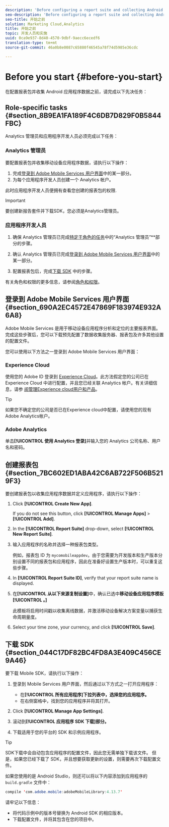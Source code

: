 ```yaml
---
description: 'Before configuring a report suite and collecting Android app data, complete the following prerequisite tasks '
seo-description: 'Before configuring a report suite and collecting Android app data, complete the following prerequisite tasks '
seo-title: 开始之前
solution: Marketing Cloud,Analytics
title: 开始之前
topic: 开发人员和实施
uuid: 0ca9e937-8d40-4570-9dbf-9aecc6ecedf6
translation-type: tm+mt
source-git-commit: 46a0b8e0087c65880f46545a78f74d5985e36cdc

---
```



# Before you start {#before-you-start}

在配置报表包并收集 Android 应用程序数据之前，请完成以下先决任务：

## Role-specific tasks {#section_8B9EA1FA189F4C6DB7D829F0B5844FBC}

Analytics 管理员和应用程序开发人员必须完成以下任务：

### Analytics 管理员

要配置报表包并收集移动设备应用程序数据，请执行以下操作：

1. 完成[登录到 Adobe Mobile Services 用户界面](../getting-started/requirements.md#section_690A2EC4572E47869F183974E932A6A8)中的某一部分。
1. 为每个应用程序开发人员创建一个 Analytics 帐户。

此时应用程序开发人员便拥有查看您创建的报表包的权限.

>[!IMPORTANT]
>
>要创建新报告套件并下载SDK，您必须是Analytics管理员。

### 应用程序开发人员

1. 确保 Analytics 管理员已完成[特定于角色的任务](../getting-started/requirements.md#section_8B9EA1FA189F4C6DB7D829F0B5844FBC)中的“Analytics 管理员”**&#x200B;部分的步骤。

1. 确认 Analytics 管理员已完成[登录到 Adobe Mobile Services 用户界面](../getting-started/requirements.md#section_690A2EC4572E47869F183974E932A6A8)中的某一部分。
1. 配置报表包后，完成[下载 SDK](../getting-started/requirements.md#section_044C17DF82BC4FD8A3E409C456CE9A46) 中的步骤。

有关角色和权限的更多信息，请参阅[角色和权限](/help/using/gs/c-mob-roles-and-permissions.md)。

## 登录到 Adobe Mobile Services 用户界面 {#section_690A2EC4572E47869F183974E932A6A8}

Adobe Mobile Services 是用于移动设备应用程序分析和定位的主要报表界面。完成这些步骤后，您可以下载预先配置了数据收集服务器、报表包及许多其他设置的配置文件。

您可以使用以下方法之一登录到 Adobe Mobile Services 用户界面：

### Experience Cloud

使用您的 Adobe ID 登录到 [Experience Cloud](https://marketing.adobe.com)。此方法假定您的公司已在 Experience Cloud 中进行配置，并且您已经关联 Analytics 帐户。有关详细信息，请参 [阅管理Experience cloud用户和产品](https://docs.adobe.com/content/help/en/core-services/interface/manage-users-and-products/admin-getting-started.html)。

>[!TIP]
>
>如果您不确定您的公司是否已在Experience cloud中配置，请使用您的现有Adobe Analytics帐户。

### Adobe Analytics

单击&#x200B;**[!UICONTROL 使用 Analytics 登录]**&#x200B;并输入您的 Analytics 公司名称、用户名和密码。

## 创建报表包 {#section_7BC602ED1ABA42C6AB722F506B5219F3}

要创建报表包以收集应用程序数据并定义应用程序，请执行以下操作：

1. Click **[!UICONTROL Create New App]**.

   If you do not see this button, click **[!UICONTROL Manage Apps]** &gt; **[!UICONTROL Add]**.

1. In the **[!UICONTROL Report Suite]** drop-down, select **[!UICONTROL New Report Suite]**.

1. 输入应用程序的名称并选择一种报表包类型。

   例如，报表包 ID 为 `mycomobileappdev`。由于您需要为开发版本和生产版本分别设置不同的报表包和应用程序，因此在准备好设置生产版本时，可以重复这些步骤。
1. In **[!UICONTROL Report Suite ID]**, verify that your report suite name is displayed.
1. 在&#x200B;**[!UICONTROL 从以下来源复制设置]**&#x200B;中，确认已选中&#x200B;**移动设备应用程序模板[!UICONTROL 。]**

   此模板将启用时间戳以收集离线数据，并激活移动设备解决方案变量以捕获生命周期量度。

1. Select your time zone, your currency, and click **[!UICONTROL Save]**.

## 下载 SDK {#section_044C17DF82BC4FD8A3E409C456CE9A46}

要下载 Mobile SDK，请执行以下操作：

1. 登录到 Mobile Services 用户界面，然后通过以下方式之一打开应用程序：

   * 在&#x200B;**[!UICONTROL 所有应用程序]下拉列表中，选择您的应用程序。**
   * 在右侧窗格中，找到您的应用程序并将其打开。

1. Click **[!UICONTROL Manage App Settings]**.
1. 滚动到&#x200B;**[!UICONTROL 应用程序 SDK 下载]部分。**
1. 下载适用于您的平台的 SDK 和示例应用程序。

>[!TIP]
>
>SDK下载中会自动包含应用程序的配置文件，因此您无需单独下载该文件。 但是，如果您已经下载了 SDK，并且想要获取更新的设置，则需要再次下载配置文件。

如果您使用的是 Android Studio，则还可以将以下内容添加到应用程序的 `build.gradle` 文件中：

```java
compile 'com.adobe.mobile:adobeMobileLibrary:4.13.7'
```

请牢记以下信息：

* 将代码示例中的版本号替换为 Android SDK 的相应版本。
* 下载配置文件，并将其包含在您的项目中。